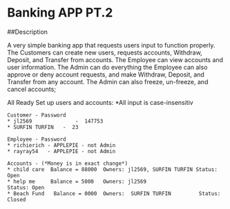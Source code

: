 # Banking APP PT.2

##Description

A very simple banking app that requests users input to function properly. 
The Customers can create new users, requests accounts, Withdraw, Deposit, and Transfer from accounts.
The Employee can view accounts and user information.
The Admin can do everything the Employee can also approve or deny account requests, and make Withdraw, Deposit, and Transfer from any account.
The Admin can also freeze, un-freeze, and cancel accounts;

All Ready Set up users and accounts: *All input is case-insensitiv 

	Customer - Password
	* jl2569			  -  147753
	* SURFIN TURFIN   -  23
	
	Employee - Password
	* richierich - APPLEPIE - not Admin
	* rayray54   - APPLEPIE - not Admin
	
	Accounts - (*Money is in exact change*)
	* child care  Balance = 88000  Owners: jl2569, SURFIN TURFIN Status: Open
	* help me 	  Balance = 5000   Owners: jl2569					  Status: Open
	* Beach Fund   Balance = 0000  Owners:  SURFIN TURFIN		  Status: Closed
	
